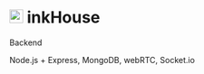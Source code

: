 <h1 align="left">
	<img src="https://craftz.dog/_next/image?url=%2Fimages%2Ffootprint-dark.png&w=32&q=75" width="24" height="24"/>
	<b>inkHouse</b>
</h1>

<p align="left">
	Backend
</p>

<p align="left">
	Node.js + Express, MongoDB, webRTC, Socket.io
</p>
